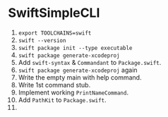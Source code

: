 # SwiftSimpleCLI

1. `export TOOLCHAINS=swift`
2. `swift --version`
3. `swift package init --type executable`
4. `swift package generate-xcodeproj`
5. Add `swift-syntax` & `Commandant` to `Package.swift`.
6. `swift package generate-xcodeproj` again
7. Write the empty main with help command.
8. Write 1st command stub.
9. Implement working `PrintNameCommand`.
10. Add `PathKit` to `Package.swift`.
11.


